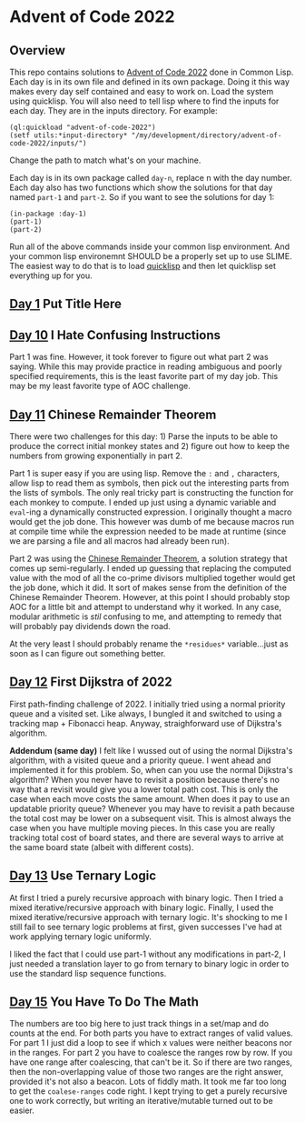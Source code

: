 # Advent of Code 2022

## Overview

This repo contains solutions to [Advent of Code 2022](https://adventofcode.com/2022) done in Common Lisp. Each day is in its own file and defined in its own package. Doing it this way makes every day self contained and easy to work on. Load the system using quicklisp. You will also need to tell lisp where to find the inputs for each day. They are in the inputs directory. For example:

```Common Lisp
(ql:quickload "advent-of-code-2022")
(setf utils:*input-directory* "/my/development/directory/advent-of-code-2022/inputs/")
```

Change the path to match what's on your machine.

Each day is in its own package called `day-n`, replace n with the day number. Each day also has two functions which show the solutions for that day named `part-1` and `part-2`. So if you want to see the solutions for day 1:

```Common Lisp
(in-package :day-1)
(part-1)
(part-2)
```

Run all of the above commands inside your common lisp environment. And your common lisp environemnt SHOULD be a properly set up to use SLIME. The easiest way to do that is to load [quicklisp](https://www.quicklisp.org/beta/) and then let quicklisp set everything up for you.

## [Day 1](src/day-01.lisp) Put Title Here

## [Day 10](src/day-10.lisp) I Hate Confusing Instructions

Part 1 was fine. However, it took forever to figure out what part 2 was saying. While this may provide practice in reading ambiguous and poorly specified requirements, this is the least favorite part of my day job. This may be my least favorite type of AOC challenge.

## [Day 11](src/day-11.lisp) Chinese Remainder Theorem

There were two challenges for this day: 1) Parse the inputs to be able to produce the correct initial monkey states and 2) figure out how to keep the numbers from growing exponentially in part 2.

Part 1 is super easy if you are using lisp. Remove the `:` and `,` characters, allow lisp to read them as symbols, then pick out the interesting parts from the lists of symbols. The only real tricky part is constructing the function for each monkey to compute. I ended up just using a dynamic variable and `eval`-ing a dynamically constructed expression. I originally thought a macro would get the job done. This however was dumb of me because macros run at compile time while the expression needed to be made at runtime (since we are parsing a file and all macros had already been run).

Part 2 was using the [Chinese Remainder Theorem](https://en.wikipedia.org/wiki/Chinese_remainder_theorem), a solution strategy that comes up semi-regularly. I ended up guessing that replacing the computed value with the mod of all the co-prime divisors multiplied together would get the job done, which it did. It sort of makes sense from the definition of the Chinese Remainder Theorem. However, at this point I should probably stop AOC for a little bit and attempt to understand why it worked. In any case, modular arithmetic is _stil_ confusing to me, and attempting to remedy that will probably pay dividends down the road.

At the very least I should probably rename the `*residues*` variable...just as soon as I can figure out something better.

## [Day 12](src/day-12.lisp) First Dijkstra of 2022

First path-finding challenge of 2022. I initially tried using a normal priority queue and a visited set. Like always, I bungled it and switched to using a tracking map + Fibonacci heap. Anyway, straighforward use of Dijkstra's algorithm.

**Addendum (same day)** I felt like I wussed out of using the normal Dijkstra's algorithm, with a visited queue and a priority queue. I went ahead and implemented it for this problem. So, when can you use the normal Dijkstra's algorithm? When you never have to revisit a position because there's no way that a revisit would give you a lower total path cost. This is only the case when each move costs the same amount. When does it pay to use an updatable priority queue? Whenever you may have to revisit a path because the total cost may be lower on a subsequent visit. This is almost always the case when you have multiple moving pieces. In this case you are really tracking total cost of board states, and there are several ways to arrive at the same board state (albeit with different costs).

## [Day 13](src/day-13.lisp) Use Ternary Logic

At first I tried a purely recursive approach with binary logic. Then I tried a mixed iterative/recursive approach with binary logic. Finally, I used the mixed iterative/recursive approach with ternary logic. It's shocking to me I still fail to see ternary logic problems at first, given successes I've had at work applying ternary logic uniformly.

I liked the fact that I could use part-1 without any modifications in part-2, I just needed a translation layer to go from ternary to binary logic in order to use the standard lisp sequence functions.

## [Day 15](src/day-13.lisp) You Have To Do The Math

The numbers are too big here to just track things in a set/map and do counts at the end. For both parts you have to extract ranges of valid values. For part 1 I just did a loop to see if which x values were neither beacons nor in the ranges. For part 2 you have to coalesce the ranges row by row. If you have one range after coalescing, that can't be it. So if there are two ranges, then the non-overlapping value of those two ranges are the right answer, provided it's not also a beacon. Lots of fiddly math. It took me far too long to get the `coalese-ranges` code right. I kept trying to get a purely recursive one to work correctly, but writing an iterative/mutable turned out to be easier.
